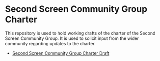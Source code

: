 Second Screen Community Group Charter
=======

This repository is used to hold working drafts of the charter of the Second
Screen Community Group.  It is used to solicit input from the wider community
regarding updates to the charter.

* [Second Screen Community Group Charter Draft](https://webscreens.github.io/cg-charter/)

